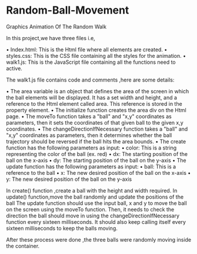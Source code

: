 # Random-Ball-Movement
Graphics Animation Of The Random Walk 

In this project,we have three files i.e,

•	Index.html: This is the Html file where all elements are created. 
•	styles.css: This is the CSS file containing all the styles for the animation.
•	walk1.js: This is the JavaScript file containing all the functions need to active.

The walk1.js file contains code and comments ,here are some details:

•	The area variable is an object that defines the area of the screen in which the ball elements will be displayed. It has a set width and height, and a reference to the Html element called area. This reference is stored in the property element.
•	The initialize function creates the area div on the Html page.
•	The moveTo function takes a "ball" and "x,y" coordinates as parameters, then it sets the coordinates of that given ball to the given x,y coordinates.
•	The changeDirectionIfNecessary function takes a "ball" and "x,y" coordinates as parameters, then it determines whether the ball trajectory should be reversed if the ball hits the area bounds.
•	The create function has the following parameters as input:
•	color: This is a string representing the color of the ball (ex. red)
•	dx: The starting position of the ball on the x-axis
•	dy: The starting position of the ball on the y-axis
•	The update function has the following parameters as input:
•	ball: This is a reference to the ball
•	x: The new desired position of the ball on the x-axis
•	y: The new desired position of the ball on the y-axis

In create() function ,create a ball with the height and width required.
In update() function,move the ball randomly and update the positions of the ball
The update function should use the input ball, x and y to move the ball on the screen using the moveTo function. Then, it needs to check the direction the ball should move in using the changeDirectionIfNecessary function every sixteen milliseconds. It should also keep calling itself every sixteen milliseconds to keep the balls moving.

After these process were done ,the three balls were randomly moving inside the container.
